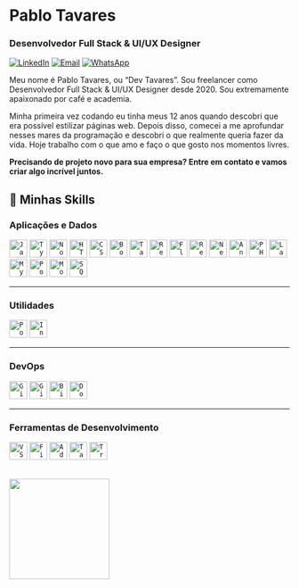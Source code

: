 # Pablo Tavares

### Desenvolvedor Full Stack & UI/UX Designer

[![LinkedIn](https://img.shields.io/badge/-LinkedIn-0077B5?style=flat&logo=linkedin&logoColor=white)](https://www.linkedin.com/in/pablo-francisco-b74179247)
[![Email](https://img.shields.io/badge/-Gmail-EA4335?style=flat&logo=gmail&logoColor=white)](mailto:pabloftavares460@gmail.com)
[![WhatsApp](https://img.shields.io/badge/-WhatsApp-25D366?style=flat&logo=whatsapp&logoColor=white)](https://wa.me/5583986669294)

Meu nome é Pablo Tavares, ou “Dev Tavares”. Sou freelancer como Desenvolvedor Full Stack & UI/UX Designer desde 2020. Sou extremamente apaixonado por café e academia.

Minha primeira vez codando eu tinha meus 12 anos quando descobri que era possível estilizar páginas web. Depois disso, comecei a me aprofundar nesses mares da programação e descobri o que realmente queria fazer da vida. Hoje trabalho com o que amo e faço o que gosto nos momentos livres.

**Precisando de projeto novo para sua empresa? Entre em contato e vamos criar algo incrível juntos.**

## 🚀 Minhas Skills

### **Aplicações e Dados**

<code><img height="32" src="https://cdn.jsdelivr.net/gh/devicons/devicon/icons/javascript/javascript-original.svg" alt="JavaScript"/></code>
<code><img height="32" src="https://cdn.jsdelivr.net/gh/devicons/devicon/icons/typescript/typescript-original.svg" alt="TypeScript"/></code>
<code><img height="32" src="https://cdn.jsdelivr.net/gh/devicons/devicon/icons/nodejs/nodejs-original.svg" alt="Node.js"/></code>
<code><img height="32" src="https://cdn.jsdelivr.net/gh/devicons/devicon/icons/html5/html5-original.svg" alt="HTML5"/></code>
<code><img height="32" src="https://cdn.jsdelivr.net/gh/devicons/devicon/icons/css3/css3-original.svg" alt="CSS3"/></code>
<code><img height="32" src="https://cdn.jsdelivr.net/gh/devicons/devicon/icons/bootstrap/bootstrap-original.svg" alt="Bootstrap"/></code>
<code><img height="32" src="https://cdn.jsdelivr.net/gh/devicons/devicon/icons/tailwindcss/tailwindcss-plain.svg" alt="Tailwind CSS"/></code>
<code><img height="32" src="https://cdn.jsdelivr.net/gh/devicons/devicon/icons/react/react-original.svg" alt="React"/></code>
<code><img height="32" src="https://cdn.jsdelivr.net/gh/devicons/devicon/icons/flutter/flutter-original.svg" alt="Flutter"/></code>
<code><img height="32" src="https://cdn.jsdelivr.net/gh/devicons/devicon/icons/react/react-original.svg" alt="React Native"/></code>
<code><img height="32" src="https://cdn.jsdelivr.net/gh/devicons/devicon/icons/nextjs/nextjs-original.svg" alt="Next.js"/></code>
<code><img height="32" src="https://cdn.jsdelivr.net/gh/devicons/devicon/icons/angularjs/angularjs-original.svg" alt="Angular"/></code>
<code><img height="32" src="https://cdn.jsdelivr.net/gh/devicons/devicon/icons/php/php-original.svg" alt="PHP"/></code>
<code><img height="32" src="https://cdn.jsdelivr.net/gh/devicons/devicon/icons/laravel/laravel-original.svg" alt="Laravel"/></code>
<code><img height="32" src="https://cdn.jsdelivr.net/gh/devicons/devicon/icons/mysql/mysql-original.svg" alt="MySQL"/></code>
<code><img height="32" src="https://cdn.jsdelivr.net/gh/devicons/devicon/icons/postgresql/postgresql-original.svg" alt="PostgreSQL"/></code>
<code><img height="32" src="https://cdn.jsdelivr.net/gh/devicons/devicon/icons/mongodb/mongodb-original.svg" alt="MongoDB"/></code>
<code><img height="32" src="https://cdn.jsdelivr.net/gh/devicons/devicon/icons/sqlite/sqlite-original.svg" alt="SQLite"/></code>

---

### **Utilidades**

<code><img height="32" src="https://cdn.jsdelivr.net/gh/devicons/devicon/icons/postman/postman-original.svg" alt="Postman"/></code>
<code><img height="32" src="https://cdn.jsdelivr.net/gh/devicons/devicon/icons/insomnia/insomnia-original.svg" alt="Insomnia"/></code>

---

### **DevOps**

<code><img height="32" src="https://cdn.jsdelivr.net/gh/devicons/devicon/icons/git/git-original.svg" alt="Git"/></code>
<code><img height="32" src="https://cdn.jsdelivr.net/gh/devicons/devicon/icons/github/github-original.svg" alt="GitHub"/></code>
<code><img height="32" src="https://cdn.jsdelivr.net/gh/devicons/devicon/icons/bitbucket/bitbucket-original.svg" alt="Bitbucket"/></code>
<code><img height="32" src="https://cdn.jsdelivr.net/gh/devicons/devicon/icons/docker/docker-original.svg" alt="Docker"/></code>

---

### **Ferramentas de Desenvolvimento**

<code><img height="32" src="https://cdn.jsdelivr.net/gh/devicons/devicon/icons/vscode/vscode-original.svg" alt="VS Code"/></code>
<code><img height="32" src="https://cdn.jsdelivr.net/gh/devicons/devicon/icons/figma/figma-original.svg" alt="Figma"/></code>
<code><img height="32" src="https://cdn.jsdelivr.net/gh/devicons/devicon/icons/xd/xd-plain.svg" alt="Adobe XD"/></code>
<code><img height="32" src="https://cdn.jsdelivr.net/gh/devicons/devicon/icons/tailwindcss/tailwindcss-plain.svg" alt="Tailwind CSS"/></code>
<code><img height="32" src="https://cdn.jsdelivr.net/gh/devicons/devicon/icons/trello/trello-plain.svg" alt="Trello"/></code>

<br/>

<a href="https://github.com/ghostpf" title="Perfil do Pablo">
  <img height="180em" src="https://github-readme-stats.vercel.app/api?username=ghostpf&theme=dracula&show_icons=true" />
</a>
